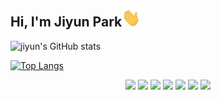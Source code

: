 
## Hi, I'm Jiyun Park<img src="https://raw.githubusercontent.com/isabellaji/isabellaji/main/wave.gif" width="30">

![jiyun's GitHub stats](https://github-readme-stats.vercel.app/api?username=Jiyun-Parkk&show_icons=true&theme=monokai&hide_title=true)

[![Top Langs](https://github-readme-stats.vercel.app/api/top-langs/?username=Jiyun-Parkk&layout=compact)](https://github.com/jiyun-par/github-readme-stats)

<p align="center">
 <img src="https://img.shields.io/badge/html5-E34F26" >
 <img src="https://img.shields.io/badge/css-1572B6" >
 <img src="https://img.shields.io/badge/javascript-F7DF1E" >
 <img src="https://img.shields.io/badge/typescript-3178C6" >
 <img src="https://img.shields.io/badge/jquery-0769AD" >
 <img src="https://img.shields.io/badge/react-61DAFB" >
 <img src="https://img.shields.io/badge/vue-4FC08D" >

 </p>

